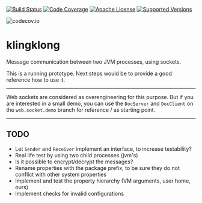 [![Build Status](https://travis-ci.org/ohumbel/klingklong.svg)](https://travis-ci.org/ohumbel/klingklong)
[![Code Coverage](https://img.shields.io/codecov/c/github/ohumbel/klingklong/master.svg)](https://codecov.io/github/ohumbel/klingklong?branch=master)
[![Apache License](https://img.shields.io/badge/license-Apache%202.0-orange.svg)](https://github.com/ohumbel/klingklong/blob/master/LICENSE)
[![Supported Versions](https://img.shields.io/badge/Java-8%2C%2011-blue.svg)](https://travis-ci.org/ohumbel/klingklong)

![codecov.io](https://codecov.io/github/ohumbel/klingklong/branch.svg?branch=master)



# klingklong
Message communication between two JVM processes, using sockets.

This is a running prototype.
Next steps would be to provide a good reference how to use it.


----

Web sockets are considered as overengineering for this purpose. But if you are interested in a small demo, you can use the `DocServer` and `DocClient` on the `web.socket.demo` branch for reference / as starting point.


----

## TODO
 - Let `Sender` and `Receiver` implement an interface, to increase testability?
 - Real life test by using two child processes (jvm's)
 - Is it possible to encrypt/decrypt the messages?
 - Rename properties with the package prefix, to be sure they do not conflict with other system properties
 - Implement and test the property hierarchy (VM arguments, user home, ours)
 - Implement checks for invalid configurations
 